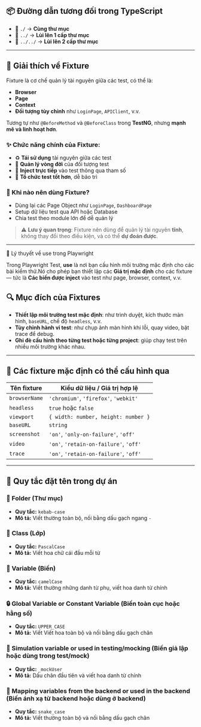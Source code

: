 ## 📦 Đường dẫn tương đối trong TypeScript

- 📄 `./` → **Cùng thư mục**
- 📁 `../` → **Lùi lên 1 cấp thư mục**
- 📂 `../../` → **Lùi lên 2 cấp thư mục**

---

## 🔧 Giải thích về Fixture

Fixture là cơ chế quản lý tài nguyên giữa các test, có thể là:

- **Browser**
- **Page**
- **Context**
- **Đối tượng tùy chỉnh** như `LoginPage`, `APIClient`, v.v.

Tương tự như `@BeforeMethod` và `@BeforeClass` trong **TestNG**, nhưng **mạnh mẽ và linh hoạt hơn**.

### ✨ Chức năng chính của Fixture:

- ♻️ **Tái sử dụng** tài nguyên giữa các test
- 🔄 **Quản lý vòng đời** của đối tượng test
- 💉 **Inject trực tiếp** vào test thông qua tham số
- 🧩 **Tổ chức test tốt hơn**, dễ bảo trì

### 📌 Khi nào nên dùng Fixture?

- Dùng lại các Page Object như `LoginPage`, `DashboardPage`
- Setup dữ liệu test qua API hoặc Database
- Chia test theo module lớn để dễ quản lý

> ⚠️ **Lưu ý quan trọng**: Fixture nên dùng để quản lý tài nguyên **tĩnh**, không thay đổi theo điều kiện, và có thể **dự đoán được**.

---

🧠 Lý thuyết về use trong Playwright

Trong Playwright Test, **use** là nơi bạn cấu hình môi trường mặc định cho các bài kiểm thử.Nó cho phép bạn thiết lập các **Giá trị mặc định** cho các fixture — tức là **Các biến được inject** vào test như page, browser, context, v.v.

## 🔍 Mục đích của Fixtures

- **Thiết lập môi trường test mặc định**: như trình duyệt, kích thước màn hình, `baseURL`, chế độ `headless`, v.v.
- **Tùy chỉnh hành vi test**: như chụp ảnh màn hình khi lỗi, quay video, bật trace để debug.
- **Ghi đè cấu hình theo từng test hoặc từng project**: giúp chạy test trên nhiều môi trường khác nhau.

---

## 🧩 Các fixture mặc định có thể cấu hình qua

| Tên fixture    | Kiểu dữ liệu / Giá trị hợp lệ         |
| --------------- | -------------------------------------------- |
| `browserName` | `'chromium'`, `'firefox'`, `'webkit'`  |
| `headless`    | `true` hoặc `false`                     |
| `viewport`    | `{ width: number, height: number }`        |
| `baseURL`     | `string`                                   |
| `screenshot`  | `'on'`, `'only-on-failure'`, `'off'`   |
| `video`       | `'on'`, `'retain-on-failure'`, `'off'` |
| `trace`       | `'on'`, `'retain-on-failure'`, `'off'` |

---

## 🧠 Quy tắc đặt tên trong dự án

### 📁 Folder (Thư mục)

- **Quy tắc:** `kebab-case`
- **Mô tả:** Viết thường toàn bộ, nối bằng dấu gạch ngang `-`

### 🧱 Class (Lớp)

- **Quy tắc:** `PascalCase`
- **Mô tả:** Viết hoa chữ cái đầu mỗi từ

### 🧮 Variable (Biến)

- **Quy tắc:** `camelCase`
- **Mô tả:** Viết thường những danh từ phụ, viết hoa danh từ chính

### 🔒 Global Variable or Constant Variable (Biến toàn cục hoặc hằng số)

- **Quy tắc:** `UPPER_CASE`
- **Mô tả:** Viết Viết hoa toàn bộ và nối bằng dấu gạch chân

### 🧪 Simulation variable or used in testing/mocking (Biến giả lập hoặc dùng trong test/mock)

- **Quy tắc:** `_mockUser`
- **Mô tả:** Dấu chân đầu tiên và viết hoa danh từ chính

### 🔁 Mapping variables from the backend or used in the backend (Biến ánh xạ từ backend hoặc dùng ở backend)

- **Quy tắc:** `snake_case`
- **Mô tả:** Viết thường toàn bộ và nối bằng dấu gạch chân
